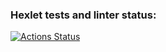 ### Hexlet tests and linter status:
[![Actions Status](https://github.com/urazgildin/frontend-project-44/workflows/hexlet-check/badge.svg)](https://github.com/urazgildin/frontend-project-44/actions)